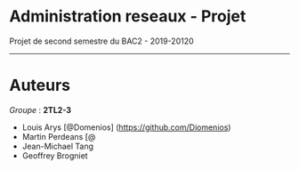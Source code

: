 # Administration reseaux - Projet 
Projet de second semestre du BAC2 - 2019-20120
***
# Auteurs 
*Groupe* : **2TL2-3**
  - Louis Arys [@Domenios] (https://github.com/Diomenios) 
  - Martin Perdeans [@
  - Jean-Michael Tang
  - Geoffrey Brogniet 


